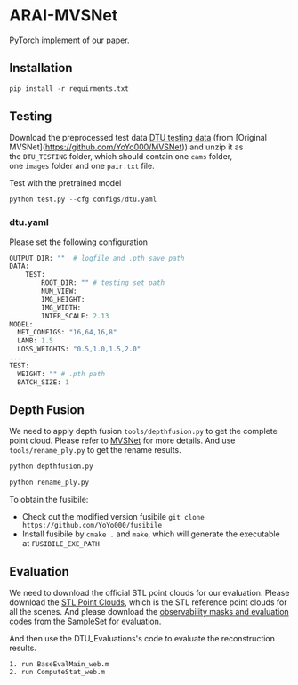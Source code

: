 # ARAI-MVSNet
PyTorch implement of our paper.

## Installation

```python
pip install -r requirments.txt
```

## Testing

Download the preprocessed test data [DTU testing data](https://drive.google.com/open?id=135oKPefcPTsdtLRzoDAQtPpHuoIrpRI_) (from [Original MVSNet](https://github.com/YoYo000/MVSNet)) and unzip it as the `DTU_TESTING` folder, which should contain one `cams` folder, one `images` folder and one `pair.txt` file.

Test with the pretrained model

```python
python test.py --cfg configs/dtu.yaml
```

### dtu.yaml

Please set the following configuration

```python
OUTPUT_DIR: ""  # logfile and .pth save path 
DATA:
	TEST:
	    ROOT_DIR: "" # testing set path
	    NUM_VIEW:
	    IMG_HEIGHT:
	    IMG_WIDTH:
	    INTER_SCALE: 2.13
MODEL:
  NET_CONFIGS: "16,64,16,8"
  LAMB: 1.5
  LOSS_WEIGHTS: "0.5,1.0,1.5,2.0"
...
TEST:
  WEIGHT: "" # .pth path
  BATCH_SIZE: 1
```

## Depth Fusion

We need to apply depth fusion `tools/depthfusion.py` to get the complete point cloud. Please refer to [MVSNet](https://github.com/YoYo000/MVSNet) for more details. And use `tools/rename_ply.py` to get the rename results.
```python
python depthfusion.py

python rename_ply.py
```

To obtain the fusibile:

- Check out the modified version fusibile `git clone https://github.com/YoYo000/fusibile`
- Install fusibile by `cmake .` and `make`, which will generate the executable at `FUSIBILE_EXE_PATH`

## Evaluation
We need to download the official STL point clouds for our evaluation. Please download the [STL Point Clouds](http://roboimagedata2.compute.dtu.dk/data/MVS/Points.zip), which is the STL reference point clouds for all the scenes. And please download the [observability masks and evaluation codes](http://roboimagedata2.compute.dtu.dk/data/MVS/SampleSet.zip) from the SampleSet for evaluation. 

And then use the DTU_Evaluations's code to evaluate the reconstruction results.
```
1. run BaseEvalMain_web.m
2. run ComputeStat_web.m
```
